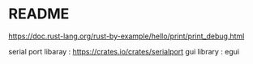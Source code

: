 # README

https://doc.rust-lang.org/rust-by-example/hello/print/print_debug.html



serial port libaray : https://crates.io/crates/serialport
gui library : egui
